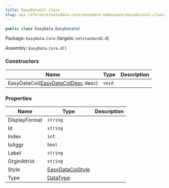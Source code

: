 ```yaml
---
title: EasyDataCol class
slug: api-reference/easydata-core/easydata-namespace/easydatacol-class
---
```

```csharp
public class EasyData.EasyDataCol

```
Package: `EasyData.Core` (targets: `netstandard2.0`)

Assembly: `EasyData.Core.dll`

### Constructors

| Name | Type | Description | 
| --- | --- | --- | 
| EasyDataCol([EasyDataColDesc](api-reference/easydata-core/easydata-namespace/easydatacoldesc-class) desc) | `void` |  | 


### Properties

| Name | Type | Description | 
| --- | --- | --- | 
| DisplayFormat | `string` |  | 
| Id | `string` |  | 
| Index | `int` |  | 
| IsAggr | `bool` |  | 
| Label | `string` |  | 
| OrginAttrId | `string` |  | 
| Style | [EasyDataColStyle](api-reference/easydata-core/easydata-namespace/easydatacolstyle-class) |  | 
| Type | [DataType](api-reference/easydata-core/easydata-namespace/datatype-enum) |  |